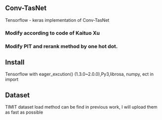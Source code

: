 ## Conv-TasNet
Tensorflow - keras implementation of Conv-TasNet


### Modify according to code of Kaituo Xu


### Modify PIT and rerank method by one hot dot.

## Install
Tensorflow with eager_excution() (1.3.0~2.0.0),Py3,librosa, numpy, ect in import 

## Dataset
TIMIT dataset load method can be find in previous work, I will upload them as fast as possible
